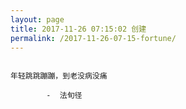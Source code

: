 ```yaml
---
layout: page
title: 2017-11-26 07:15:02 创建
permalink: /2017-11-26-07-15-fortune/
---
```

```

年轻跳跳蹦蹦，到老没病没痛

        -  法旬径

```
